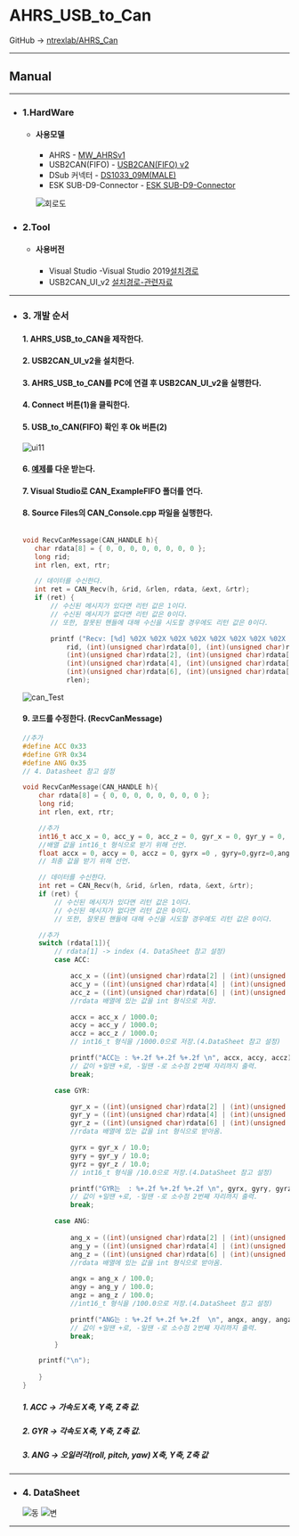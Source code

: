 # AHRS_USB_to_Can
GitHub -> [ntrexlab/AHRS_Can](https://github.com/ntrexlab/AHRS_Can)
***
## **Manual**
***
* ### 1.HardWare
    * #### 사용모델
         - AHRS - [MW_AHRSv1](http://www.devicemart.co.kr/goods/view?no=1310790)
         - USB2CAN(FIFO) - [USB2CAN(FIFO) v2](http://www.devicemart.co.kr/goods/view?no=1323536)
         - DSub 커넥터 - [DS1033_09M(MALE)](http://www.devicemart.co.kr/goods/view?no=286)
         - ESK SUB-D9-Connector - [ESK SUB-D9-Connector](http://www.eskorea.net/html/product/?prodNum=1&menuNum=1&pid=010701)

       ![회로도](https://user-images.githubusercontent.com/85467544/121839915-0e6e0d00-cd16-11eb-9a7f-5b6b590b6b12.png)

* ### 2.Tool
    * #### 사용버전
        - Visual Studio -Visual Studio 2019[설치경로](http://visualstudio.microsoft.com/ko/downloads/)
        - USB2CAN_UI_v2 [설치경로-관련자료](http://www.devicemart.co.kr/goods/view?no=1323536#goods_file)
***

* ### 3. 개발 순서
    #### 1. AHRS_USB_to_CAN을 제작한다. 
    #### 2. USB2CAN_UI_v2을 설치한다.
    #### 3. AHRS_USB_to_CAN를 PC에 연결 후 USB2CAN_UI_v2을 실행한다.
    #### 4. Connect 버튼(1)을 클릭한다.
    #### 5. USB_to_CAN(FIFO) 확인 후 Ok 버튼(2)
    ![ui11](https://user-images.githubusercontent.com/85467544/121843979-33667e00-cd1e-11eb-95e3-0cf4194ff5c2.png)
    #### 6. [예제](https://github.com/ntrexlab/AHRS_Can/tree/main/CAN_ExampleFIFO)를 다운 받는다.
    #### 7. Visual Studio로 CAN_ExampleFIFO 폴더를 연다.
    #### 8. Source Files의 CAN_Console.cpp 파일을 실행한다.
     ```c

    void RecvCanMessage(CAN_HANDLE h){
	    char rdata[8] = { 0, 0, 0, 0, 0, 0, 0, 0 };
	    long rid;
	    int rlen, ext, rtr;

        // 데이터를 수신한다.
	    int ret = CAN_Recv(h, &rid, &rlen, rdata, &ext, &rtr);
	    if (ret) {
		    // 수신된 메시지가 있다면 리턴 값은 1이다. 
		    // 수신된 메시지가 없다면 리턴 값은 0이다.
		    // 또한, 잘못된 핸들에 대해 수신을 시도할 경우에도 리턴 값은 0이다.

            printf ("Recv: [%d] %02X %02X %02X %02X %02X %02X %02X %02X (%d)\n",
			    rid, (int)(unsigned char)rdata[0], (int)(unsigned char)rdata[1],
			    (int)(unsigned char)rdata[2], (int)(unsigned char)rdata[3],
			    (int)(unsigned char)rdata[4], (int)(unsigned char)rdata[5],
			    (int)(unsigned char)rdata[6], (int)(unsigned char)rdata[7],
			    rlen);

    ```
    ![can_Test](https://user-images.githubusercontent.com/85467544/121844600-3150ef00-cd1f-11eb-9403-b10988ccb184.gif)
   
    #### 9. 코드를 수정한다. (RecvCanMessage)
    ```c
    //추가
    #define ACC 0x33 
    #define GYR 0x34 
    #define ANG 0x35 
    // 4. Datasheet 참고 설정

    void RecvCanMessage(CAN_HANDLE h){
	    char rdata[8] = { 0, 0, 0, 0, 0, 0, 0, 0 };
	    long rid;
	    int rlen, ext, rtr;

        //추가
        int16_t acc_x = 0, acc_y = 0, acc_z = 0, gyr_x = 0, gyr_y = 0, gyr_z = 0, ang_x = 0, ang_y = 0, ang_z = 0; 
        //배열 값을 int16_t 형식으로 받기 위해 선언.
	    float accx = 0, accy = 0, accz = 0, gyrx =0 , gyry=0,gyrz=0,angx=0, angy=0, angz=0;
        // 최종 값을 받기 위해 선언.

        // 데이터를 수신한다.
	    int ret = CAN_Recv(h, &rid, &rlen, rdata, &ext, &rtr);
	    if (ret) {
		    // 수신된 메시지가 있다면 리턴 값은 1이다. 
		    // 수신된 메시지가 없다면 리턴 값은 0이다.
		    // 또한, 잘못된 핸들에 대해 수신을 시도할 경우에도 리턴 값은 0이다.

        //추가
        switch (rdata[1]){
            // rdata[1] -> index (4. DataSheet 참고 설정)
		    case ACC:

			    acc_x = ((int)(unsigned char)rdata[2] | (int)(unsigned char)rdata[3] << 8);
			    acc_y = ((int)(unsigned char)rdata[4] | (int)(unsigned char)rdata[5] << 8);
			    acc_z = ((int)(unsigned char)rdata[6] | (int)(unsigned char)rdata[7] << 8);
                //rdata 배열에 있는 값을 int 형식으로 저장.

			    accx = acc_x / 1000.0;
			    accy = acc_y / 1000.0;
			    accz = acc_z / 1000.0;
                // int16_t 형식을 /1000.0으로 저장.(4.DataSheet 참고 설정)

			    printf("ACC는 : %+.2f %+.2f %+.2f \n", accx, accy, accz);
                // 값이 +일땐 +로, -일땐 -로 소수점 2번째 자리까지 출력.
			    break;

		    case GYR:

                gyr_x = ((int)(unsigned char)rdata[2] | (int)(unsigned char)rdata[3] << 8);
			    gyr_y = ((int)(unsigned char)rdata[4] | (int)(unsigned char)rdata[5] << 8);
			    gyr_z = ((int)(unsigned char)rdata[6] | (int)(unsigned char)rdata[7] << 8);
                //rdata 배열에 있는 값을 int 형식으로 받아옴.

			    gyrx = gyr_x / 10.0;
			    gyry = gyr_y / 10.0;
			    gyrz = gyr_z / 10.0;
                // int16_t 형식을 /10.0으로 저장.(4.DataSheet 참고 설정)

                printf("GYR는  : %+.2f %+.2f %+.2f \n", gyrx, gyry, gyrz);
                // 값이 +일땐 +로, -일땐 -로 소수점 2번째 자리까지 출력.
			    break;

		    case ANG:
                
                ang_x = ((int)(unsigned char)rdata[2] | (int)(unsigned char)rdata[3] << 8);
			    ang_y = ((int)(unsigned char)rdata[4] | (int)(unsigned char)rdata[5] << 8);
			    ang_z = ((int)(unsigned char)rdata[6] | (int)(unsigned char)rdata[7] << 8);
                //rdata 배열에 있는 값을 int 형식으로 받아옴.

                angx = ang_x / 100.0;
			    angy = ang_y / 100.0;
			    angz = ang_z / 100.0;
                //int16_t 형식을 /100.0으로 저장.(4.DataSheet 참고 설정)

			    printf("ANG는 : %+.2f %+.2f %+.2f  \n", angx, angy, angz);
                // 값이 +일땐 +로, -일땐 -로 소수점 2번째 자리까지 출력.
                break;
		    }

		printf("\n");
        
        }
    }
    ```

    ##### 1. ACC -> 가속도 X축, Y축, Z축 값.
    ##### 2. GYR -> 각속도 X축, Y축, Z축 값.
    ##### 3. ANG -> 오일러각(roll, pitch, yaw) X축, Y축, Z축 값
   




***
* ### 4. DataSheet

    ![동](https://user-images.githubusercontent.com/85467544/121861144-89deb700-cd34-11eb-88f1-e67ee52015f6.PNG)
    ![변](https://user-images.githubusercontent.com/85467544/121861146-8b0fe400-cd34-11eb-9276-7bef175a0077.PNG)
***


